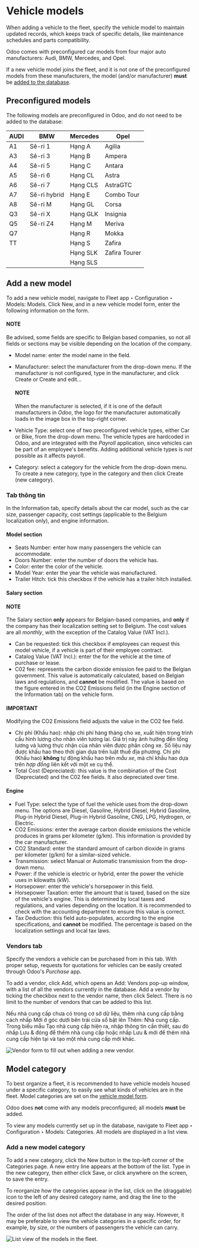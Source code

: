 # Vehicle models

When adding a vehicle to the fleet, specify the vehicle model to maintain updated records, which
keeps track of specific details, like maintenance schedules and parts compatibility.

Odoo comes with preconfigured car models from four major auto manufacturers: Audi, BMW, Mercedes,
and Opel.

If a new vehicle model joins the fleet, and it is not one of the preconfigured models from these
manufacturers, the model (and/or manufacturer) **must** be [added to the
database](#fleet-add-model).

## Preconfigured models

The following models are preconfigured in Odoo, and do not need to be added to the database:

| AUDI   | BMW          | Mercedes   | Opel          |
|--------|--------------|------------|---------------|
| A1     | Sê-ri 1      | Hạng A     | Agilia        |
| A3     | Sê-ri 3      | Hạng B     | Ampera        |
| A4     | Sê-ri 5      | Hạng C     | Antara        |
| A5     | Sê-ri 6      | Hạng CL    | Astra         |
| A6     | Sê-ri 7      | Hạng CLS   | AstraGTC      |
| A7     | Sê-ri hybrid | Hạng E     | Combo Tour    |
| A8     | Sê-ri M      | Hạng GL    | Corsa         |
| Q3     | Sê-ri X      | Hạng GLK   | Insignia      |
| Q5     | Sê-ri Z4     | Hạng M     | Meriva        |
| Q7     |              | Hạng R     | Mokka         |
| TT     |              | Hạng S     | Zafira        |
|        |              | Hạng SLK   | Zafira Tourer |
|        |              | Hạng SLS   |               |

<a id="fleet-add-model"></a>

## Add a new model

To add a new vehicle model, navigate to Fleet app ‣ Configuration ‣ Models:
Models. Click New, and in a new vehicle model form, enter the following information on
the form.

#### NOTE
Be advised, some fields are specific to Belgian based companies, so not all fields or sections
may be visible depending on the location of the company.

- Model name: enter the model name in the field.
- Manufacturer: select the manufacturer from the drop-down menu. If the manufacturer is
  not configured, type in the manufacturer, and click Create or Create and
  edit...

  #### NOTE
  When the manufacturer is selected, if it is one of the default manufacturers in *Odoo*, the
  logo for the manufacturer automatically loads in the image box in the top-right corner.
- Vehicle Type: select one of two preconfigured vehicle types, either Car or
  Bike, from the drop-down menu. The vehicle types are hardcoded in Odoo, and are
  integrated with the *Payroll* application, since vehicles can be part of an employee's benefits.
  Adding additional vehicle types is *not* possible as it affects payroll.
- Category: select a category for the vehicle from the drop-down menu. To create a new
  category, type in the category and then click Create (new category).

### Tab thông tin

In the Information tab, specify details about the car model, such as the car size,
passenger capacity, cost settings (applicable to the Belgium localization only), and engine
information.

#### Model section

- Seats Number: enter how many passengers the vehicle can accommodate.
- Doors Number: enter the number of doors the vehicle has.
- Color: enter the color of the vehicle.
- Model Year: enter the year the vehicle was manufactured.
- Trailer Hitch: tick this checkbox if the vehicle has a trailer hitch installed.

#### Salary section

#### NOTE
The Salary section **only** appears for Belgian-based companies, and **only** if the
company has their localization setting set to Belgium. The cost values are all *monthly*, with
the exception of the Catalog Value (VAT Incl.).

- Can be requested: tick this checkbox if employees can request this model vehicle, if a
  vehicle is part of their employee contract.
- Catalog Value (VAT Incl.): enter the  for the vehicle at the time of purchase or lease.
- C02 fee: represents the carbon dioxide emission fee paid to the Belgian government.
  This value is automatically calculated, based on Belgian laws and regulations, and **cannot** be
  modified. The value is based on the figure entered in the CO2 Emissions field (in the
  Engine section of the Information tab) on the vehicle form.

#### IMPORTANT
Modifying the CO2 Emissions field adjusts the value in the CO2 fee field.

- Chi phí (Khấu hao): nhập chi phí hàng tháng cho xe, xuất hiện trong trình cấu hình lương cho nhân viên tương lai. Giá trị này ảnh hưởng đến tổng lương và lương thực nhận của nhân viên được phân công xe. Số liệu này được khấu hao theo thời gian dựa trên luật thuế địa phương. Chi phí (Khấu hao) **không** tự động khấu hao trên *mẫu xe*, mà chỉ khấu hao dựa trên *hợp đồng* liên kết với một xe cụ thể.
- Total Cost (Depreciated): this value is the combination of the Cost
  (Depreciated) and the C02 fee fields. It also depreciated over time.

#### Engine

- Fuel Type: select the type of fuel the vehicle uses from the drop-down menu. The
  options are Diesel, Gasoline, Hybrid Diesel, Hybrid
  Gasoline, Plug-in Hybrid Diesel, Plug-in Hybrid Gasoline,
  CNG, LPG, Hydrogen, or Electric.
- CO2 Emissions: enter the average carbon dioxide emissions the vehicle produces in
  grams per kilometer (g/km). This information is provided by the car manufacturer.
- CO2 Standard: enter the standard amount of carbon dioxide in grams per kilometer
  (g/km) for a similar-sized vehicle.
- Transmission: select Manual or Automatic transmission from the
  drop-down menu.
- Power: if the vehicle is electric or hybrid, enter the power the vehicle uses in
  kilowatts (kW).
- Horsepower: enter the vehicle's horsepower in this field.
- Horsepower Taxation: enter the amount that is taxed, based on the size of the
  vehicle's engine. This is determined by local taxes and regulations, and varies depending on the
  location. It is recommended to check with the accounting department to ensure this value is
  correct.
- Tax Deduction: this field auto-populates, according to the engine specifications, and
  **cannot** be modified. The percentage is based on the localization settings and local tax laws.

### Vendors tab

Specify the vendors a vehicle can be purchased from in this tab. With proper setup, requests for
quotations for vehicles can be easily created through Odoo's *Purchase* app.

To add a vendor, click Add, which opens an Add: Vendors pop-up window, with
a list of all the vendors currently in the database. Add a vendor by ticking the checkbox next to
the vendor name, then click Select. There is no limit to the number of vendors that can
be added to this list.

Nếu nhà cung cấp chưa có trong cơ sở dữ liệu, thêm nhà cung cấp bằng cách nhấp Mới ở góc dưới bên trái cửa sổ bật lên Thêm: Nhà cung cấp. Trong biểu mẫu Tạo nhà cung cấp hiện ra, nhập thông tin cần thiết, sau đó nhấp Lưu & đóng để thêm nhà cung cấp hoặc nhấp Lưu & mới để thêm nhà cung cấp hiện tại và tạo một nhà cung cấp mới khác.

![Vendor form to fill out when adding a new vendor.](../../../_images/vendor.png)

<a id="fleet-categories"></a>

## Model category

To best organize a fleet, it is recommended to have vehicle models housed under a specific category,
to easily see what kinds of vehicles are in the fleet. Model categories are set on the [vehicle
model form](#fleet-add-model).

Odoo does **not** come with any models preconfigured; all models **must** be added.

To view any models currently set up in the database, navigate to Fleet app ‣
Configuration ‣ Models: Categories. All models are displayed in a list view.

### Add a new model category

To add a new category, click the New button in the top-left corner of the
Categories page. A new entry line appears at the bottom of the list. Type in the new
category, then either click Save, or click anywhere on the screen, to save the entry.

To reorganize how the categories appear in the list, click on the <i class="oi oi-draggable"></i>
(draggable) icon to the left of any desired category name, and drag the line to the
desired position.

The order of the list does not affect the database in any way. However, it may be preferable to view
the vehicle categories in a specific order, for example, by size, or the numbers of passengers the
vehicle can carry.

![List view of the models in the fleet.](../../../_images/categories1.png)
